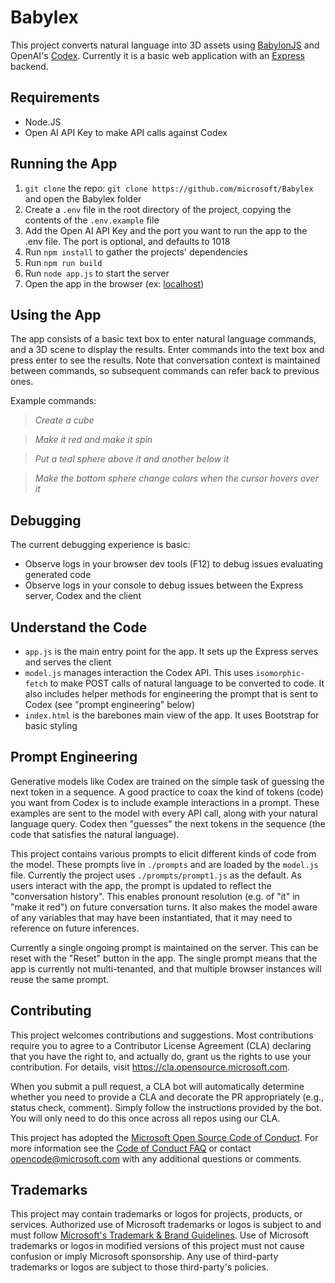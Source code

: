 # Babylex

This project converts natural language into 3D assets using [BabylonJS](https://www.babylonjs.com/) and OpenAI's [Codex](https://openai.com/blog/openai-codex/). Currently it is a basic web application with an [Express](https://expressjs.com/) backend.

## Requirements

- Node.JS
- Open AI API Key to make API calls against Codex

## Running the App

1. `git clone` the repo: `git clone https://github.com/microsoft/Babylex` and open the Babylex folder
2. Create a `.env` file in the root directory of the project, copying the contents of the `.env.example` file
3. Add the Open AI API Key and the port you want to run the app to the .env file. The port is optional, and defaults to 1018
4. Run `npm install` to gather the projects' dependencies
5. Run `npm run build`
6. Run `node app.js` to start the server
7. Open the app in the browser (ex: [localhost](http://localhost:1018/))

## Using the App

The app consists of a basic text box to enter natural language commands, and a 3D scene to display the results. Enter commands into the text box and press enter to see the results. Note that conversation context is maintained between commands, so subsequent commands can refer back to previous ones.

Example commands:

  > _Create a cube_

  > _Make it red and make it spin_

  >_Put a teal sphere above it and another below it_

  > _Make the bottom sphere change colors when the cursor hovers over it_

## Debugging

The current debugging experience is basic:
 - Observe logs in your browser dev tools (F12) to debug issues evaluating generated code
 - Observe logs in your console to debug issues between the Express server, Codex and the client

## Understand the Code

- `app.js` is the main entry point for the app. It sets up the Express serves and serves the client
- `model.js` manages interaction the Codex API. This uses `isomorphic-fetch` to make POST calls of natural language to be converted to code. It also includes helper methods for engineering the prompt that is sent to Codex (see "prompt engineering" below)
- `index.html` is the barebones main view of the app. It uses Bootstrap for basic styling

## Prompt Engineering

Generative models like Codex are trained on the simple task of guessing the next token in a sequence. A good practice to coax the kind of tokens (code) you want from Codex is to include example interactions in a prompt. These examples are sent to the model with every API call, along with your natural language query. Codex then "guesses" the next tokens in the sequence (the code that satisfies the natural language).

This project contains various prompts to elicit different kinds of code from the model. These prompts live in `./prompts` and are loaded by the `model.js` file. Currently the project uses `./prompts/prompt1.js` as the default. As users interact with the app, the prompt is updated to reflect the "conversation history". This enables pronount resolution (e.g. of "it" in "make it red") on future conversation turns. It also makes the model aware of any variables that may have been instantiated, that it may need to reference on future inferences.

Currently a single ongoing prompt is maintained on the server. This can be reset with the "Reset" button in the app. The single prompt means that the app is currently not multi-tenanted, and that multiple browser instances will reuse the same prompt.

## Contributing

This project welcomes contributions and suggestions.  Most contributions require you to agree to a
Contributor License Agreement (CLA) declaring that you have the right to, and actually do, grant us
the rights to use your contribution. For details, visit https://cla.opensource.microsoft.com.

When you submit a pull request, a CLA bot will automatically determine whether you need to provide
a CLA and decorate the PR appropriately (e.g., status check, comment). Simply follow the instructions
provided by the bot. You will only need to do this once across all repos using our CLA.

This project has adopted the [Microsoft Open Source Code of Conduct](https://opensource.microsoft.com/codeofconduct/).
For more information see the [Code of Conduct FAQ](https://opensource.microsoft.com/codeofconduct/faq/) or
contact [opencode@microsoft.com](mailto:opencode@microsoft.com) with any additional questions or comments.

## Trademarks

This project may contain trademarks or logos for projects, products, or services. Authorized use of Microsoft
trademarks or logos is subject to and must follow
[Microsoft's Trademark & Brand Guidelines](https://www.microsoft.com/en-us/legal/intellectualproperty/trademarks/usage/general).
Use of Microsoft trademarks or logos in modified versions of this project must not cause confusion or imply Microsoft sponsorship.
Any use of third-party trademarks or logos are subject to those third-party's policies.
